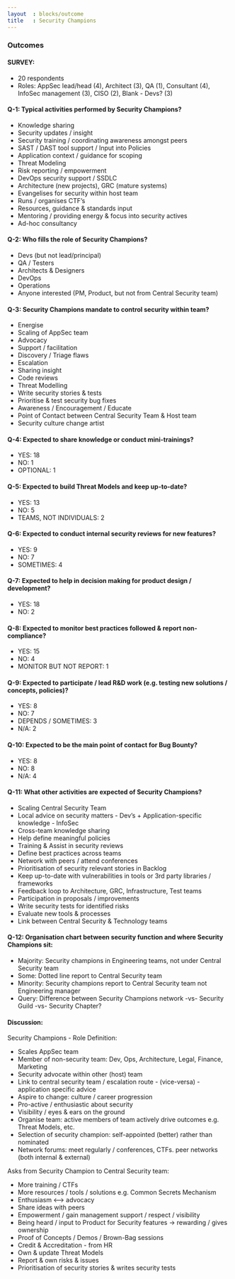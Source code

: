 ```yaml
---
layout  : blocks/outcome
title	: Security Champions
---
```

### Outcomes

#### SURVEY:
- 20 respondents
- Roles: AppSec lead/head (4), Architect (3), QA (1), Consultant (4), InfoSec management (3), CISO (2), Blank - Devs? (3)

#### Q-1: Typical activities performed by Security Champions?
- Knowledge sharing
- Security updates / insight
- Security training / coordinating awareness amongst peers
- SAST / DAST tool support / Input into Policies
- Application context / guidance for scoping
- Threat Modeling
- Risk reporting / empowerment
- DevOps security support / SSDLC
- Architecture (new projects), GRC (mature systems)
- Evangelises for security within host team
- Runs / organises CTF’s
- Resources, guidance & standards input
- Mentoring / providing energy & focus into security actives
- Ad-hoc consultancy

#### Q-2: Who fills the role of Security Champions?
- Devs (but not lead/principal)
- QA / Testers
- Architects & Designers
- DevOps
- Operations
- Anyone interested (PM, Product, but not from Central Security team)

#### Q-3: Security Champions mandate to control security within team?
- Energise
- Scaling of AppSec team
- Advocacy 
- Support / facilitation
- Discovery / Triage flaws
- Escalation
- Sharing insight
- Code reviews
- Threat Modelling
- Write security stories & tests
- Prioritise & test security bug fixes 
- Awareness / Encouragement / Educate
- Point of Contact between Central Security Team & Host team
- Security culture change artist 

#### Q-4: Expected to share knowledge or conduct mini-trainings?
- YES: 18
- NO: 1
- OPTIONAL: 1

#### Q-5: Expected to build Threat Models and keep up-to-date?
- YES: 13
- NO: 5
- TEAMS, NOT INDIVIDUALS: 2

#### Q-6: Expected to conduct internal security reviews for new features?
- YES: 9
- NO: 7
- SOMETIMES: 4

#### Q-7: Expected to help in decision making for product design / development?
- YES: 18
- NO: 2

#### Q-8: Expected to monitor best practices followed & report non-compliance?
- YES: 15
- NO: 4
- MONITOR BUT NOT REPORT: 1

#### Q-9: Expected to participate / lead R&D work (e.g. testing new solutions / concepts, policies)?
- YES: 8
- NO: 7
- DEPENDS / SOMETIMES: 3
- N/A: 2

#### Q-10: Expected to be the main point of contact for Bug Bounty?
- YES: 8
- NO: 8
- N/A: 4

#### Q-11: What other activities are expected of Security Champions?
- Scaling Central Security Team
- Local advice on security matters - Dev’s + Application-specific knowledge - InfoSec
- Cross-team knowledge sharing
- Help define meaningful policies
- Training & Assist in security reviews
- Define best practices across teams
- Network with peers / attend conferences
- Prioritisation of security relevant stories in Backlog
- Keep up-to-date with vulnerabilities in tools or 3rd party libraries / frameworks
- Feedback loop to Architecture, GRC, Infrastructure, Test teams
- Participation in proposals / improvements
- Write security tests for identified risks
- Evaluate new tools & processes
- Link between Central Security & Technology teams

#### Q-12: Organisation chart between security function and where Security Champions sit:
- Majority: Security champions in Engineering teams, not under Central Security team
- Some: Dotted line report to Central Security team
- Minority: Security champions report to Central Security team not Engineering manager
- Query: Difference between Security Champions network -vs- Security Guild -vs- Security Chapter?


#### Discussion:

Security Champions - Role Definition:
- Scales AppSec team
- Member of non-security team: Dev, Ops, Architecture, Legal, Finance, Marketing
- Security advocate within other (host) team
- Link to central security team / escalation route - (vice-versa) - application specific advice
- Aspire to change: culture / career progression
- Pro-active / enthusiastic about security
- Visibility / eyes & ears on the ground
- Organise team: active members of team actively drive outcomes e.g. Threat Models, etc.
- Selection of security champion: self-appointed (better) rather than nominated
- Network forums: meet regularly / conferences, CTFs. peer networks (both internal & external)

Asks from Security Champion to Central Security team:
- More training / CTFs
- More resources / tools / solutions e.g. Common Secrets Mechanism
- Enthusiasm <—> advocacy
- Share ideas with peers
- Empowerment / gain management support / respect / visibility
- Being heard / input to Product for Security features -> rewarding / gives ownership
- Proof of Concepts / Demos / Brown-Bag sessions
- Credit & Accreditation - from HR
- Own & update Threat Models
- Report & own risks & issues
- Prioritisation of security stories & writes security tests
